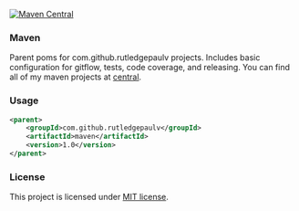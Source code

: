 [![Maven Central](https://maven-badges.herokuapp.com/maven-central/com.github.rutledgepaulv/maven/badge.svg)](https://maven-badges.herokuapp.com/maven-central/com.github.rutledgepaulv/maven)

### Maven
Parent poms for com.github.rutledgepaulv projects. Includes basic configuration
for gitflow, tests, code coverage, and releasing. You can find all of my maven projects at 
[central](http://mvnrepository.com/artifact/com.github.rutledgepaulv).

### Usage
```xml
<parent>
    <groupId>com.github.rutledgepaulv</groupId>
    <artifactId>maven</artifactId>
    <version>1.0</version>
</parent>
```

### License
This project is licensed under [MIT license](http://opensource.org/licenses/MIT).
